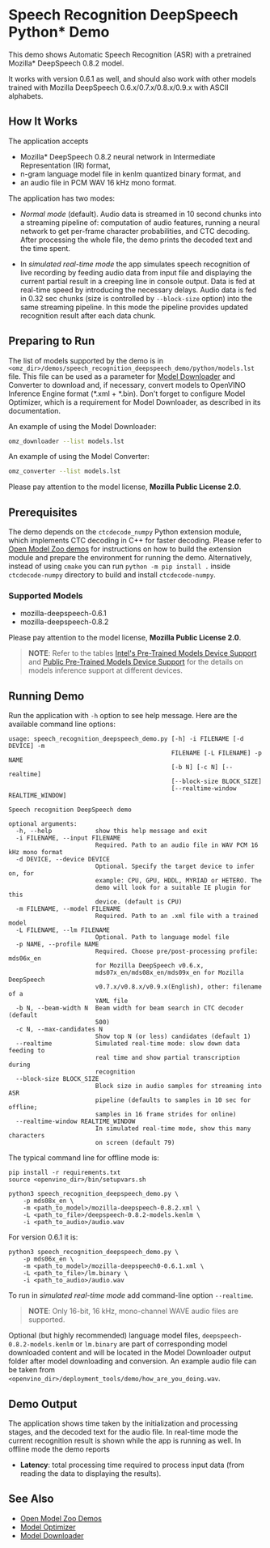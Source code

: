 # Speech Recognition DeepSpeech Python\* Demo

This demo shows Automatic Speech Recognition (ASR) with a pretrained Mozilla\* DeepSpeech 0.8.2 model.

It works with version 0.6.1 as well, and should also work with other models trained with Mozilla DeepSpeech 0.6.x/0.7.x/0.8.x/0.9.x with ASCII alphabets.

## How It Works

The application accepts

* Mozilla\* DeepSpeech 0.8.2 neural network in Intermediate Representation (IR) format,
* n-gram language model file in kenlm quantized binary format, and
* an audio file in PCM WAV 16 kHz mono format.

The application has two modes:

 * *Normal mode* (default). Audio data is streamed in 10 second chunks into a streaming pipeline of: computation of audio features, running a neural network to get per-frame character probabilities, and CTC decoding. After processing the whole file, the demo prints the decoded text and the time spent.

 * In *simulated real-time mode* the app simulates speech recognition of live recording by feeding audio data from input file and displaying the current partial result in a creeping line in console output. Data is fed at real-time speed by introducing the necessary delays. Audio data is fed in 0.32 sec chunks (size is controlled by `--block-size` option) into the same streaming pipeline. In this mode the pipeline provides updated recognition result after each data chunk.

## Preparing to Run

The list of models supported by the demo is in `<omz_dir>/demos/speech_recognition_deepspeech_demo/python/models.lst` file.
This file can be used as a parameter for [Model Downloader](../../../tools/model_tools/README.md) and Converter to download and, if necessary, convert models to OpenVINO Inference Engine format (\*.xml + \*.bin).
Don't forget to configure Model Optimizer, which is a requirement for Model Downloader, as described in its documentation.

An example of using the Model Downloader:

```sh
omz_downloader --list models.lst
```

An example of using the Model Converter:

```sh
omz_converter --list models.lst
```

Please pay attention to the model license, **Mozilla Public License 2.0**.

## Prerequisites

The demo depends on the `ctcdecode_numpy` Python extension module, which implements CTC decoding in C++ for faster decoding.
Please refer to [Open Model Zoo demos](../../README.md) for instructions
on how to build the extension module and prepare the environment for running the demo.
Alternatively, instead of using `cmake` you can run `python -m pip install .` inside `ctcdecode-numpy` directory to build and install `ctcdecode-numpy`.

### Supported Models

* mozilla-deepspeech-0.6.1
* mozilla-deepspeech-0.8.2

Please pay attention to the model license, **Mozilla Public License 2.0**.

> **NOTE**: Refer to the tables [Intel's Pre-Trained Models Device Support](../../../models/intel/device_support.md) and [Public Pre-Trained Models Device Support](../../../models/public/device_support.md) for the details on models inference support at different devices.

## Running Demo

Run the application with `-h` option to see help message.
Here are the available command line options:

```
usage: speech_recognition_deepspeech_demo.py [-h] -i FILENAME [-d DEVICE] -m
                                             FILENAME [-L FILENAME] -p NAME
                                             [-b N] [-c N] [--realtime]
                                             [--block-size BLOCK_SIZE]
                                             [--realtime-window REALTIME_WINDOW]

Speech recognition DeepSpeech demo

optional arguments:
  -h, --help            show this help message and exit
  -i FILENAME, --input FILENAME
                        Required. Path to an audio file in WAV PCM 16 kHz mono format
  -d DEVICE, --device DEVICE
                        Optional. Specify the target device to infer on, for
                        example: CPU, GPU, HDDL, MYRIAD or HETERO. The
                        demo will look for a suitable IE plugin for this
                        device. (default is CPU)
  -m FILENAME, --model FILENAME
                        Required. Path to an .xml file with a trained model
  -L FILENAME, --lm FILENAME
                        Optional. Path to language model file
  -p NAME, --profile NAME
                        Required. Choose pre/post-processing profile: mds06x_en
                        for Mozilla DeepSpeech v0.6.x,
                        mds07x_en/mds08x_en/mds09x_en for Mozilla DeepSpeech
                        v0.7.x/v0.8.x/v0.9.x(English), other: filename of a
                        YAML file
  -b N, --beam-width N  Beam width for beam search in CTC decoder (default
                        500)
  -c N, --max-candidates N
                        Show top N (or less) candidates (default 1)
  --realtime            Simulated real-time mode: slow down data feeding to
                        real time and show partial transcription during
                        recognition
  --block-size BLOCK_SIZE
                        Block size in audio samples for streaming into ASR
                        pipeline (defaults to samples in 10 sec for offline;
                        samples in 16 frame strides for online)
  --realtime-window REALTIME_WINDOW
                        In simulated real-time mode, show this many characters
                        on screen (default 79)
```

The typical command line for offline mode is:

```shell
pip install -r requirements.txt
source <openvino_dir>/bin/setupvars.sh

python3 speech_recognition_deepspeech_demo.py \
    -p mds08x_en \
    -m <path_to_model>/mozilla-deepspeech-0.8.2.xml \
    -L <path_to_file>/deepspeech-0.8.2-models.kenlm \
    -i <path_to_audio>/audio.wav
```

For version 0.6.1 it is:

```shell
python3 speech_recognition_deepspeech_demo.py \
    -p mds06x_en \
    -m <path_to_model>/mozilla-deepspeech0-0.6.1.xml \
    -L <path_to_file>/lm.binary \
    -i <path_to_audio>/audio.wav
```

To run in *simulated real-time mode* add command-line option `--realtime`.

> **NOTE**: Only 16-bit, 16 kHz, mono-channel WAVE audio files are supported.

Optional (but highly recommended) language model files, `deepspeech-0.8.2-models.kenlm` or `lm.binary` are part of corresponding model downloaded content and will be located in the Model Downloader output folder after model downloading and conversion. An example audio file can be taken from `<openvino_dir>/deployment_tools/demo/how_are_you_doing.wav`.

## Demo Output

The application shows time taken by the initialization and processing stages, and the decoded text for the audio file. In real-time mode the current recognition result is shown while the app is running as well.
In offline mode the demo reports

* **Latency**: total processing time required to process input data (from reading the data to displaying the results).

## See Also

* [Open Model Zoo Demos](../../README.md)
* [Model Optimizer](https://docs.openvino.ai/latest/_docs_MO_DG_Deep_Learning_Model_Optimizer_DevGuide.html)
* [Model Downloader](../../../tools/model_tools/README.md)
